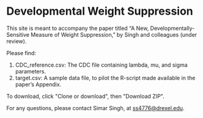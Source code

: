 
# Developmental Weight Suppression

This site is meant to accompany the paper titled “A New, Developmentally-Sensitive Measure
of Weight Suppression,” by Singh and colleagues (under review).

Please find:
1. CDC_reference.csv: The CDC file containing lambda, mu, and sigma parameters.
2. target.csv: A sample data file, to pilot the R-script made available in the paper’s Appendix.

To download, click "Clone or download", then "Download ZIP".

For any questions, please contact Simar Singh, at ss4776@drexel.edu.
